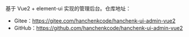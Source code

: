 基于 Vue2 + element-ui 实现的管理后台。仓库地址：

* Gitee：<https://gitee.com/hanchenkcode/hanchenk-ui-admin-vue2>
* GitHub：<https://github.com/hanchenkcode/hanchenk-ui-admin-vue2>
